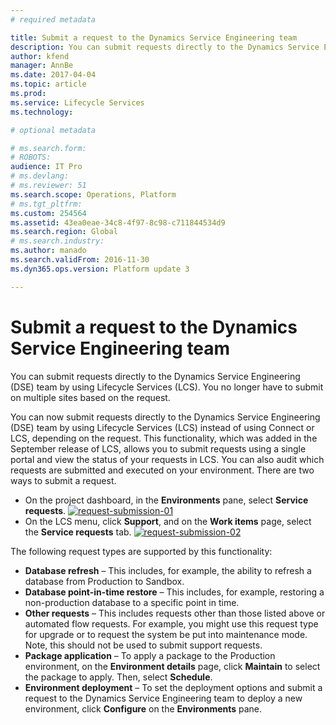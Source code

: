 ```yaml
---
# required metadata

title: Submit a request to the Dynamics Service Engineering team
description: You can submit requests directly to the Dynamics Service Engineering (DSE) team by using Lifecycle Services (LCS). You no longer have to submit on multiple sites based on the request.
author: kfend
manager: AnnBe
ms.date: 2017-04-04
ms.topic: article
ms.prod: 
ms.service: Lifecycle Services
ms.technology: 

# optional metadata

# ms.search.form: 
# ROBOTS: 
audience: IT Pro
# ms.devlang: 
# ms.reviewer: 51
ms.search.scope: Operations, Platform
# ms.tgt_pltfrm: 
ms.custom: 254564
ms.assetid: 43ea0eae-34c8-4f97-8c98-c711844534d9
ms.search.region: Global
# ms.search.industry: 
ms.author: manado
ms.search.validFrom: 2016-11-30
ms.dyn365.ops.version: Platform update 3

---
```


# Submit a request to the Dynamics Service Engineering team

You can submit requests directly to the Dynamics Service Engineering (DSE) team by using Lifecycle Services (LCS). You no longer have to submit on multiple sites based on the request.

You can now submit requests directly to the Dynamics Service Engineering (DSE) team by using Lifecycle Services (LCS) instead of using Connect or LCS, depending on the request. This functionality, which was added in the September release of LCS, allows you to submit requests using a single portal and view the status of your requests in LCS. You can also audit which requests are submitted and executed on your environment. There are two ways to submit a request.

-   On the project dashboard, in the **Environments** pane, select **Service requests**. [![request-submission-01](https://msdnshared.blob.core.windows.net/media/2016/11/Request-submission-01-1024x509.png)](https://msdnshared.blob.core.windows.net/media/2016/11/Request-submission-01.png)
-   On the LCS menu, click **Support**, and on the **Work items** page, select the **Service requests** tab. [![request-submission-02](https://msdnshared.blob.core.windows.net/media/2016/11/Request-submission-02.png)](https://msdnshared.blob.core.windows.net/media/2016/11/Request-submission-02.png)

The following request types are supported by this functionality:

-   **Database refresh** – This includes, for example, the ability to refresh a database from Production to Sandbox.
-   **Database point-in-time restore** – This includes, for example, restoring a non-production database to a specific point in time.
-   **Other requests** – This includes requests other than those listed above or automated flow requests. For example, you might use this request type for upgrade or to request the system be put into maintenance mode. Note, this should not be used to submit support requests.
-   **Package application** – To apply a package to the Production environment, on the **Environment details** page, click **Maintain** to select the package to apply. Then, select **Schedule**.
-   **Environment deployment** – To set the deployment options and submit a request to the Dynamics Service Engineering team to deploy a new environment, click **Configure** on the **Environments** pane.


